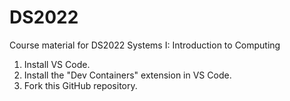 # DS2022
Course material for DS2022 Systems I: Introduction to Computing

1. Install VS Code.
2. Install the "Dev Containers" extension in VS Code.
3. Fork this GitHub repository.
